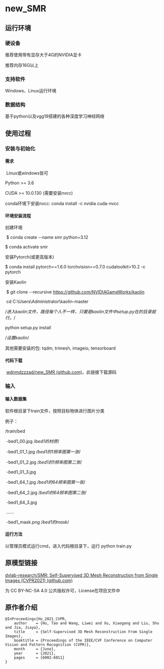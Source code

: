 # new_SMR

## 运行环境

### 硬设备

推荐使用带有显存大于4G的NVIDIA显卡

推荐内存16G以上



### 支持软件

  Windows、Linux运行环境

### 数据结构

  基于python以及vgg19搭建的各种深度学习神经网络

## 使用过程

### 安装与初始化

#### 需求

​    Linux或windows皆可

Python >= 3.6

CUDA >= 10.0.130 (需要安装nvcc)

  conda环境下安装nvcc: conda install -c nvidia cuda-nvcc

#### 环境安装流程

  创建环境

​    $ conda create --name smr python=3.12

$ conda activate smr

  安装Pytorch(或更高版本)

$ conda install pytorch==1.6.0 torchvision==0.7.0 cudatoolkit=10.2 -c pytorch

  安装Kaolin

​    $ git clone --recursive https://github.com/NVIDIAGameWorks/kaolin

​    cd C:\Users\Administrator\kaolin-master

/*进入kaolin文件，路径每个人不一样，只要是kaolin文件中setup.py在的目录就行。*/

python setup.py install

/*设置kaolin*/

  其他需要安装的包: tqdm, trimesh, imageio, tensorboard

####   代码下载

​    [wdnmdzzzad/new_SMR (github.com)](https://github.com/wdnmdzzzad/new_SMR)，此链接下载源码

### 输入

#### 输入数据集

软件根目录下train文件，按照目标物体进行图片分类

例子：

/train/bed

​    -bed1_00.jpg /*bed1的材质*/

​    -bed1_01_1.jpg /*bed1的1频率图第一张*/

​    -bed1_01_2.jpg /*bed1的1频率图第二张*/

​    -bed1_01_3.jpg 

​    -bed1_64_1.jpg /*bed1的64频率图第一张*/

​    -bed1_64_2.jpg /*bed1的64频率图第二张*/

​    -bed1_64_3.jpg

​    ……

​    -bed1_mask.png /*bed1的mask*/

#### 运行方法

以管理员模式运行cmd，进入代码根目录下，运行 python train.py

## 原模型链接

[dvlab-research/SMR: Self-Supervised 3D Mesh Reconstruction from Single Images (CVPR2021) (github.com)](https://github.com/dvlab-research/SMR)

为 CC BY-NC-SA 4.0 公共版权许可，License在项目文件中

## 原作者介绍

```
@InProceedings{Hu_2021_CVPR,
    author    = {Hu, Tao and Wang, Liwei and Xu, Xiaogang and Liu, Shu and Jia, Jiaya},
    title     = {Self-Supervised 3D Mesh Reconstruction From Single Images},
    booktitle = {Proceedings of the IEEE/CVF Conference on Computer Vision and Pattern Recognition (CVPR)},
    month     = {June},
    year      = {2021},
    pages     = {6002-6011}
}
```


